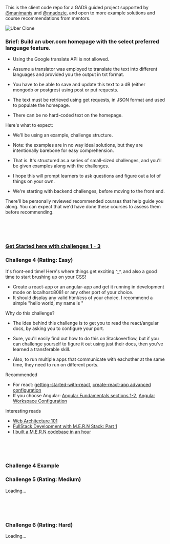This is the client code repo for a GADS guided project supported by [@manimanis](https://github.com/manimanis) and [@nnadozie](https://github.com/Nnadozie), and open to more example solutions and course recommendations from mentors.

![Uber Clone](https://media.giphy.com/media/UUyZcFrQZdl4VZD1W3/giphy.gif)


### Brief: Build an uber.com homepage with the select preferred language feature.
* Using the Google translate API is not allowed.


* Assume a translator was employed to translate the text into different languages and provided you the output in txt format.


* You have to be able to save and update this text to a dB (either mongodb or postgres) using post or put requests.


* The text must be retrieved using get requests, in JSON format and used to populate the homepage.


* There can be no hard-coded text on the homepage.





Here's what to expect:



* We'll be using an example, challenge structure.

* Note: the examples are in no way ideal solutions, but they are intentionally barebone for easy comprehension.

* That is. It's structured as a series of small-sized challenges, and you'll be given examples along with the challenges.


* I hope this will prompt learners to ask questions and figure out a lot of things on your own.


* We're starting with backend challenges, before moving to the front end.


There'll be personally reviewed recommended courses that help guide you along. You can expect that we'd have done these courses to assess them before recommending.

<br><br><br>



### [Get Started here with challenges 1 - 3](https://github.com/Nnadozie/mern-stack-guided-project)

### Challenge 4 (Rating: Easy)

It's front-end time! Here's where things get exciting ^_^, and also a good time to start brushing up on your CSS!

* Create a react-app or an angular-app and get it running in development mode on localhost:8081 or any other port of your choice.
* It should display any valid html/css of your choice. I recommend a simple "hello world, my name is <name>"
  
Why do this challenge?
* The idea behind this challenge is to get you to read the react/angular docs, by asking you to configure your port. 

* Sure, you'll easily find out how to do this on Stackoverflow, but if you can challenge yourself to figure it out using just their docs, then you've learned a transferable skill.

* Also, to run multiple apps that communicate with eachother at the same time, they need to run on different ports.

Recommended
* For react: [getting-started-with-react](https://www.taniarascia.com/getting-started-with-react/), [create-react-app advanced configuration](https://create-react-app.dev/docs/advanced-configuration)
* If you choose Angular: [Angular Fundamentals sections 1-2](https://app.pluralsight.com/library/courses/angular-fundamentals/table-of-contents), [Angular Workspace Configuration](https://angular.io/guide/workspace-config)

Interesting reads
* [Web Architecture 101](https://engineering.videoblocks.com/web-architecture-101-a3224e126947)
* [FullStack Development with M.E.R.N Stack: Part 1](https://levelup.gitconnected.com/a-complete-guide-build-a-scalable-3-tier-architecture-with-mern-stack-es6-ca129d7df805)
* [I built a M.E.R.N codebase in an hour](https://levelup.gitconnected.com/i-built-a-m-e-r-n-codebase-in-an-hour-742acd71ed7e)

<br><br><br>

### Challenge 4 Example

### Challenge 5 (Rating: Medium)
Loading...

<br><br><br>

### Challenge 6 (Rating: Hard)
Loading...
